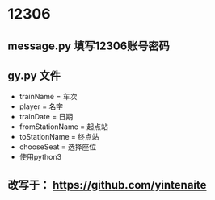 # 12306
## message.py  填写12306账号密码
## gy.py 文件
- trainName = 车次
- player = 名字
- trainDate = 日期
- fromStationName = 起点站
- toStationName = 终点站
- chooseSeat = 选择座位
- 使用python3
## 改写于： https://github.com/yintenaite










